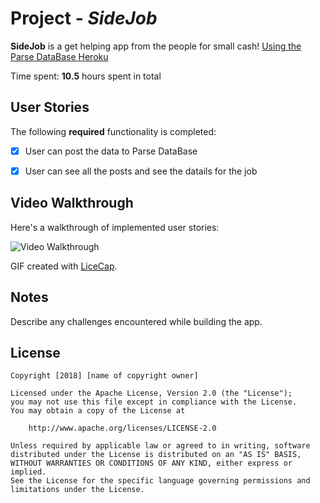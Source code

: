 # Project  - *SideJob*

**SideJob** is a get helping app from the people for small cash! [Using the Parse DataBase Heroku](https://dashboard.heroku.com/new-app?button-url=https%3A%2F%2Fgithub.com%2FParsePlatform%2Fparse-server-example)

Time spent: **10.5** hours spent in total

## User Stories

The following **required** functionality is completed:

- [x] User can post the data to Parse DataBase
- [x] User can see all the posts and see the datails for the job



## Video Walkthrough

Here's a walkthrough of implemented user stories:

<img src='https://i.imgur.com/VEJTdBG.gif' title='Video Walkthrough' width='' alt='Video Walkthrough' />

GIF created with [LiceCap](http://www.cockos.com/licecap/).

## Notes

Describe any challenges encountered while building the app.

## License

    Copyright [2018] [name of copyright owner]

    Licensed under the Apache License, Version 2.0 (the "License");
    you may not use this file except in compliance with the License.
    You may obtain a copy of the License at

        http://www.apache.org/licenses/LICENSE-2.0

    Unless required by applicable law or agreed to in writing, software
    distributed under the License is distributed on an "AS IS" BASIS,
    WITHOUT WARRANTIES OR CONDITIONS OF ANY KIND, either express or implied.
    See the License for the specific language governing permissions and
    limitations under the License.
